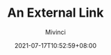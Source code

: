 ---
author: Mivinci
title: An External Link
date: 2021-07-17T10:52:59+08:00
description: This is a link to an external resource.
link: https://gohugo.io
---